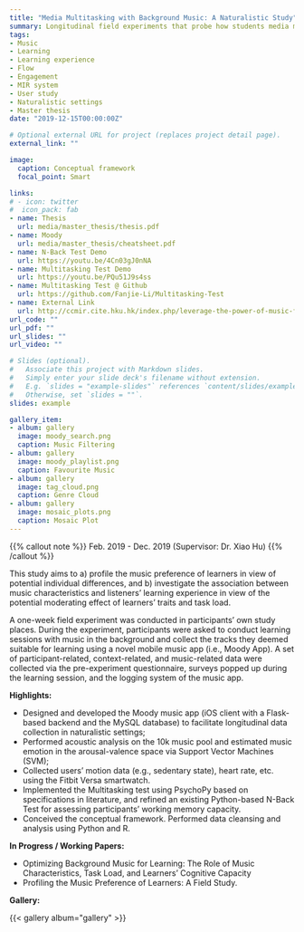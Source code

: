 ```yaml
---
title: "Media Multitasking with Background Music: A Naturalistic Study"
summary: Longitudinal field experiments that probe how students media multitasking with background music, in light of cognitive-affective theory of learning with media.
tags:
- Music
- Learning
- Learning experience
- Flow
- Engagement
- MIR system
- User study
- Naturalistic settings
- Master thesis
date: "2019-12-15T00:00:00Z"

# Optional external URL for project (replaces project detail page).
external_link: ""

image:
  caption: Conceptual framework
  focal_point: Smart

links:
# - icon: twitter
#  icon_pack: fab
- name: Thesis
  url: media/master_thesis/thesis.pdf
- name: Moody
  url: media/master_thesis/cheatsheet.pdf
- name: N-Back Test Demo
  url: https://youtu.be/4Cn03gJ0nNA
- name: Multitasking Test Demo
  url: https://youtu.be/PQu51J9s4ss
- name: Multitasking Test @ Github
  url: https://github.com/Fanjie-Li/Multitasking-Test
- name: External Link
  url: http://ccmir.cite.hku.hk/index.php/leverage-the-power-of-music-for-learning/
url_code: ""
url_pdf: ""
url_slides: ""
url_video: ""

# Slides (optional).
#   Associate this project with Markdown slides.
#   Simply enter your slide deck's filename without extension.
#   E.g. `slides = "example-slides"` references `content/slides/example-slides.md`.
#   Otherwise, set `slides = ""`.
slides: example

gallery_item:
- album: gallery
  image: moody_search.png
  caption: Music Filtering
- album: gallery
  image: moody_playlist.png
  caption: Favourite Music
- album: gallery
  image: tag_cloud.png
  caption: Genre Cloud
- album: gallery
  image: mosaic_plots.png
  caption: Mosaic Plot
---
```


{{% callout note %}}
Feb. 2019 - Dec. 2019 (Supervisor: Dr. Xiao Hu)
{{% /callout %}}

This study aims to a) profile the music preference of learners in view of potential individual differences, and b) investigate the association between music characteristics and listeners’ learning experience in view of the potential moderating effect of learners’ traits and task load.

A one-week field experiment was conducted in participants’ own study places. During the experiment, participants were asked to conduct learning sessions with music in the background and collect the tracks they deemed suitable for learning using a novel mobile music app (i.e., Moody App). A set of participant-related, context-related, and music-related data were collected via the pre-experiment questionnaire, surveys popped up during the learning session, and the logging system of the music app.


**Highlights:**
- Designed and developed the Moody music app (iOS client with a Flask-based backend and the MySQL database) to facilitate longitudinal data collection in naturalistic settings;
- Performed acoustic analysis on the 10k music pool and estimated music emotion in the arousal-valence space via Support Vector Machines (SVM);
- Collected users’ motion data (e.g., sedentary state), heart rate, etc. using the Fitbit Versa smartwatch.
- Implemented the Multitasking test using PsychoPy based on specifications in literature, and refined an existing Python-based N-Back Test for assessing participants’ working memory capacity.
- Conceived the conceptual framework. Performed data cleansing and analysis using Python and R.

**In Progress / Working Papers:**
- Optimizing Background Music for Learning: The Role of Music Characteristics, Task Load, and Learners’ Cognitive Capacity
- Profiling the Music Preference of Learners: A Field Study.

**Gallery:**

{{< gallery album="gallery" >}}



<div style="height: 20px;"></div>
